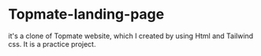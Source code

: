 # Topmate-landing-page
it's a clone of Topmate website, which I created by using Html and Tailwind css. It is a practice project.

